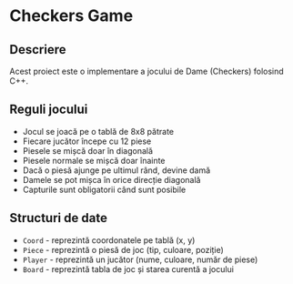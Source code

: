 # Checkers Game

## Descriere
Acest proiect este o implementare a jocului de Dame (Checkers) folosind C++.

## Reguli jocului
- Jocul se joacă pe o tablă de 8x8 pătrate
- Fiecare jucător începe cu 12 piese
- Piesele se mișcă doar în diagonală
- Piesele normale se mișcă doar înainte
- Dacă o piesă ajunge pe ultimul rând, devine damă
- Damele se pot mișca în orice direcție diagonală
- Capturile sunt obligatorii când sunt posibile

## Structuri de date
- `Coord` - reprezintă coordonatele pe tablă (x, y)
- `Piece` - reprezintă o piesă de joc (tip, culoare, poziție)
- `Player` - reprezintă un jucător (nume, culoare, număr de piese)
- `Board` - reprezintă tabla de joc și starea curentă a jocului